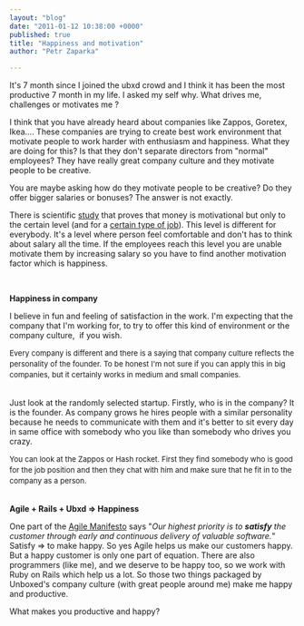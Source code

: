 ```yaml
---
layout: "blog"
date: "2011-01-12 10:38:00 +0000"
published: true
title: "Happiness and motivation"
author: "Petr Zaparka"

---
```


<p>It&#39;s 7 month since I joined the ubxd crowd and I think it has been the most productive 7 month in my life. I asked my self why. What drives me, challenges or motivates me ?</p>
<p>I think that you have already heard about companies like Zappos, Goretex, Ikea.... These companies are trying to create best work environment that motivate people to work harder with enthusiasm and happiness. What they are doing for this? Is that they don&#39;t separate directors from &quot;normal&quot; employees? They have really great company culture and they motivate people to be creative.</p>
<p>You are maybe asking how do they motivate people to be creative? Do they offer bigger salaries or bonuses? The answer is not exactly. &nbsp;</p>
<p>There is scientific <a href="http://en.wikipedia.org/wiki/Functional_fixedness" target="_blank">study</a>&nbsp;that proves that money is motivational but only to the certain level (and for a <a href="http://www.ted.com/talks/dan_pink_on_motivation.html" target="_blank">certain type of job</a>). This level is different for everybody. It&#39;s a level where person feel comfortable and don&#39;t has to think about salary all the time. If the employees reach this level you are unable motivate them by increasing salary so you have to find another motivation factor which is happiness.&nbsp;</p>
<div>&nbsp;</div>
<p><strong>Happiness in company</strong></p>
<p>I believe in fun and feeling of satisfaction in the work. I&#39;m expecting that the company that I&#39;m working for, to try to offer this kind of environment or the company culture, &nbsp;if you wish.</p>
<div><span class="Apple-style-span" style="font-size: 13px; line-height: 19px;">Every company is different and there is a saying that company culture reflects the personality of the founder. To be honest I&#39;m not sure if you can apply this in big companies, but it certainly works in medium and small companies.</span></div>
<div>&nbsp;</div>
<p>Just look at the randomly selected startup. Firstly, who is in the company? It is the founder. As company grows he hires people with a similar personality because he needs to communicate with them and it&#39;s better to sit every day in same office with somebody who you like than somebody who drives you crazy.</p>
<div><span class="Apple-style-span" style="font-size: 13px; line-height: 19px;">You can look at the Zappos or Hash rocket. First they find somebody who is good for the job position and then they chat with him and make sure that he fit in to the company as a person.</span></div>
<div>&nbsp;</div>
<p><strong>Agile + Rails + Ubxd =&gt; Happiness</strong></p>
<p>One part of the <a href="http://agilemanifesto.org/principles.html" target="_blank">Agile Manifesto</a> says &quot;<em>Our highest priority is to <strong>satisfy</strong> the customer through early and continuous delivery of valuable software.</em>&quot; Satisfy =&gt; to make happy. So yes Agile helps us make our customers happy. But a happy customer is only one part of equation. There are also programmers (like me), and we deserve to be happy too, so we work with Ruby on Rails which help us a lot. So those two things packaged by Unboxed&#39;s company culture (with great people around me) make me happy and productive.&nbsp;</p>
<p>What makes you productive and happy?</p>

